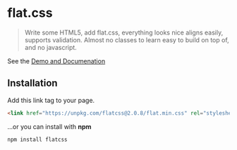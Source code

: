 # flat.css

> Write some HTML5, add flat.css, everything looks nice aligns easily, supports validation. Almost no classes to learn easy to build on top of, and no javascript.

See the [Demo and Documenation](https://areve.github.io/flatcss2/)

## Installation
Add this link tag to your page.
```html
<link href="https://unpkg.com/flatcss@2.0.8/flat.min.css" rel="stylesheet" type="text/css" media="screen">
``` 

...or you can install with **npm**

```
npm install flatcss
```
